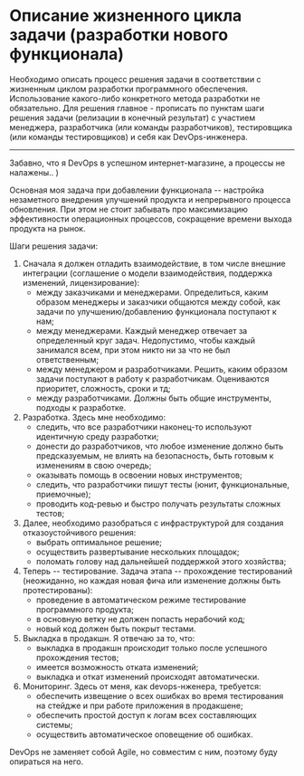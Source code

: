 # Описание жизненного цикла задачи (разработки нового функционала)

Необходимо описать процесс решения задачи в соответствии с жизненным циклом 
разработки программного обеспечения. 
Использование какого-либо конкретного метода разработки не обязательно. 
Для решения главное - прописать по пунктам шаги решения задачи (релизации в конечный результат) с участием менеджера, 
разработчика (или команды разработчиков), тестировщика (или команды тестировщиков) и себя как DevOps-инженера. 


---

Забавно, что я DevOps в успешном интернет-магазине, а процессы не налажены.. )

Основная моя задача при добавлении функционала -- настройка незаметного внедрения улучшений продукта и непрерывного 
процесса обновления. При этом не стоит забывать про максимизацию эффективности операционных процессов, сокращение 
времени выхода продукта на рынок. 

Шаги решения задачи:
1. Сначала я должен отладить взаимодействие, в том числе внешние интеграции (соглашение о модели взаимодействия, поддержка 
изменений, лицензирование):
   - между заказчиками и менеджерами. Определиться, каким образом менеджеры и заказчики общаются между собой, как
задачи по улучшению/добавлению функционала поступают к нам;
   - между менеджерами. Каждый менеджер отвечает за определенный круг задач. Недопустимо, чтобы каждый занимался 
всем, при этом никто ни за что не был ответственным;
   - между менеджером и разработчиками. Решить, каким образом задачи поступают в работу к разработчикам. Оцениваются 
приоритет, сложность, сроки и тд;
   - между разработчиками. Должны быть общие инструменты, подходы к разработке.
2. Разработка. Здесь мне необходимо:
   - следить, что все разработчики наконец-то используют идентичную среду разработки;
   - донести до разработчиков, что любое изменение должно быть предсказуемым, не влиять на безопасность, быть готовым 
к изменениям в свою очередь;
   - оказывать помощь в освоении новых инструментов;
   - следить, что разработчики пишут тесты (юнит, функциональные, приемочные);
   - проводить код-ревью и быстро получать результаты сложных тестов;
3. Далее, необходимо разобраться с инфраструктурой для создания отказоустойчивого решения:
    - выбрать оптимальное решение;
    - осуществить развертывание нескольких площадок;
    - поломать голову над дальнейшей поддержкой этого хозяйства;
4. Теперь -- тестирование. Задача этапа -- прохождение тестирований (неожиданно, но каждая новая фича или 
изменение должны быть протестированы):
    - проведение в автоматическом режиме тестирование программного продукта;
    - в основную ветку не должен попасть нерабочий код;
    - новый код должен быть покрыт тестами.
5. Выкладка в продакшн. Я отвечаю за то, что:
    - выкладка в продакшн происходит только после успешного прохождения тестов;
    - имеется возможность отката изменений;
    - выкладка и откат изменений происходят автоматически.
6. Мониторинг. Здесь от меня, как devops-нженера, требуется:
    - обеспечить извещение о всех ошибках во время тестирования на стейдже и при работе приложения в продакшене;
    - обеспечить простой доступ к логам всех составляющих системы;
    - осуществить автоматическое оповещение об ошибках.


DevOps не заменяет собой Agile, но совместим с ним, поэтому буду опираться на него.